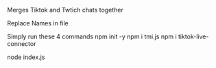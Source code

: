 Merges Tiktok and Twtich chats together

Replace Names in file 



Simply run these 4 commands 
npm init -y
npm i tmi.js
npm i tiktok-live-connector

node index.js
